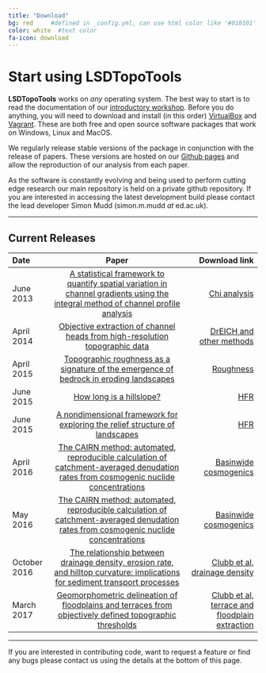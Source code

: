 ```yaml
---
title: "Download"
bg: red     #defined in _config.yml, can use html color like '#010101'
color: white  #text color
fa-icon: download
---
```


# Start using LSDTopoTools

**LSDTopoTools** works on _any_ operating system. The best way to start is to read the documentation of our [introductory workshop](https://lsdtopotools.github.io/LSDTopoTools_workshop/). Before you do anything, you will need to download and install (in this order) [VirtualBox](https://www.virtualbox.org/wiki/Downloads) and [Vagrant](https://www.vagrantup.com/). These are both free and open source software packages that work on Windows, Linux and MacOS. 

We regularly release stable versions of the package in conjunction with the release of
papers. These versions are hosted on our [Github pages](https://github.com/LSDtopotools) and
allow the reproduction of our analysis from each paper.

As the software is constantly evolving and being used to perform cutting edge research
our main repository is held on a private github repository. If you are interested in accessing the latest development
build please contact the lead developer Simon Mudd (simon.m.mudd _at_ ed.ac.uk).

****

## Current Releases

|**Date** | **Paper** | **Download link**|
|:-----|:-------:|---------------:|
|June 2013| [A statistical framework to quantify spatial variation in channel gradients using the integral method of channel profile analysis](http://onlinelibrary.wiley.com/doi/10.1002/2013JF002981/full) |[Chi analysis](https://github.com/LSDtopotools/LSDTopoTools_ChiMudd2014)|
|April 2014| [Objective extraction of channel heads from high-resolution topographic data](http://onlinelibrary.wiley.com/doi/10.1002/2013WR015167/full) |[DrEICH and other methods](https://github.com/LSDtopotools/LSDTopoTools_ChannelExtraction)|
|April 2015| [Topographic roughness as a signature of the emergence of bedrock in eroding landscapes](http://www.earth-surf-dynam-discuss.net/3/371/2015/esurfd-3-371-2015.html) | [Roughness](http://csdms.colorado.edu/wiki/Model:SurfaceRoughness)|
|June 2015| [How long is a hillslope?](http://onlinelibrary.wiley.com/doi/10.1002/esp.3884/abstract) | [HFR](https://github.com/LSDtopotools/LSDTT_Hillslope_Analysis)|
|June 2015| [A nondimensional framework for exploring the relief structure of landscapes](http://www.earth-surf-dynam.net/4/309/2016/) | [HFR](https://github.com/LSDtopotools/LSDTT_Hillslope_Analysis)|
|April 2016| [The CAIRN method: automated, reproducible calculation of catchment-averaged denudation rates from cosmogenic nuclide concentrations](http://www.earth-surf-dynam.net/4/655/2016/) | [Basinwide cosmogenics](https://github.com/LSDtopotools/LSDTopoTools_CRNBasinwide)|
|May 2016| [The CAIRN method: automated, reproducible calculation of catchment-averaged denudation rates from cosmogenic nuclide concentrations](http://www.earth-surf-dynam.net/4/655/2016/) | [Basinwide cosmogenics](https://github.com/LSDtopotools/LSDTopoTools_CRNBasinwide)|
|October 2016| [The relationship between drainage density, erosion rate, and hilltop curvature: implications for sediment transport processes](http://onlinelibrary.wiley.com/doi/10.1002/2015JF003747/full) | [Clubb et al, drainage density](https://github.com/LSDtopotools/LSDTopoTools_DrainageDensity)|
|March 2017| [Geomorphometric delineation of floodplains and terraces from objectively defined topographic thresholds](http://www.earth-surf-dynam-discuss.net/esurf-2017-21/) | [Clubb et al, terrace and floodplain extraction](https://github.com/LSDtopotools/LSDTopoTools_FloodplainTerraceExtraction)|


****

If you are interested in contributing code, want to request a feature or find any bugs
please contact us using the details at the bottom of this page.
